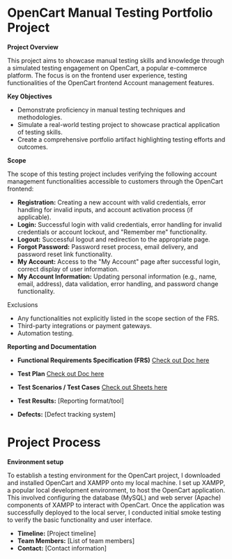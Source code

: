 # OpenCart Manual Testing Portfolio Project

**Project Overview**

This project aims to showcase manual testing skills and knowledge through a simulated testing engagement on OpenCart, a popular e-commerce platform. The focus is on the frontend user experience, testing functionalities of the OpenCart frontend Account management features.

**Key Objectives**

* Demonstrate proficiency in manual testing techniques and methodologies.
* Simulate a real-world testing project to showcase practical application of testing skills.
* Create a comprehensive portfolio artifact highlighting testing efforts and outcomes.

**Scope**

The scope of this testing project includes verifying the following account management functionalities accessible to customers through the OpenCart frontend:

* **Registration:** Creating a new account with valid credentials, error handling for invalid inputs, and account activation process (if applicable).
* **Login:** Successful login with valid credentials, error handling for invalid credentials or account lockout, and "Remember me" functionality.
* **Logout:** Successful logout and redirection to the appropriate page.
* **Forgot Password:** Password reset process, email delivery, and password reset link functionality.
* **My Account:** Access to the "My Account" page after successful login, correct display of user information.
* **My Account Information:** Updating personal information (e.g., name, email, address), data validation, error handling, and password change functionality.

Exclusions

* Any functionalities not explicitly listed in the scope section of the FRS.
* Third-party integrations or payment gateways.
* Automation testing.

**Reporting and Documentation**

* **Functional Requirements Specification (FRS)** [Check out Doc here](https://docs.google.com/document/d/1-bVXdfGngcGoLbd5w8WY7ChHjOLvLUIpcG8K-jTL0KY/edit?usp=sharing)
* **Test Plan** [Check out Doc here](https://docs.google.com/document/d/1tdDaltpz96mcIyic4b3YI_JSV86wV3Qm-1oeOhZkZxc/edit?usp=sharing)

* **Test Scenarios / Test Cases** [ Check out Sheets here](https://docs.google.com/spreadsheets/d/1MGkPVpS9cQkcfCtVTOELhGkbUk2wyA7HaObMBJVj48A/edit?usp=sharing)

* **Test Results:** [Reporting format/tool]
* **Defects:** [Defect tracking system]



# Project Process

**Environment setup**

To establish a testing environment for the OpenCart project, I downloaded and installed OpenCart and XAMPP onto my local machine. I set up XAMPP, a popular local development environment, to host the OpenCart application. This involved configuring the database (MySQL) and web server (Apache) components of XAMPP to interact with OpenCart. Once the application was successfully deployed to the local server, I conducted initial smoke testing to verify the basic functionality and user interface.

* **Timeline:** [Project timeline]
* **Team Members:** [List of team members]
* **Contact:** [Contact information]


